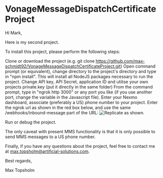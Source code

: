 # VonageMessageDispatchCertificateProject

Hi Mark,

Here is my second project.

To install this project, please perform the following steps:

Clone or download the project (e.g. git clone https://github.com/max-schmidt92/VonageMessageDispatchCertificateProject.git)
Open command prompt (or equivalent), change directory to the project's directory and type in "npm install". This will install all NodeJS packages necessary to run the project.
Change API key, API Secret, application ID and utilise your own projects private.key (put it directly in the same folder)
From the command prompt, type in "ngrok http 3000" or any port you like (if you use another port, change the variable in the Javascript file).
Enter your Nexmo dashboard, associate (preferably a US) phone number to your project. Enter the ngrok url as shown in the red box below, and use the same /webhooks/inbound-message part of the URL:
![Replicate as shown.](http://puu.sh/FtUvY/8392b97a55.png)

Run or debug the project.

The only caveat with present MMS functionality is that it is only possible to send MMS messages to a US phone number.

Finally, if you have any questions about the project, feel free to contact me at max.topsholm@artificial-solutions.com.

Best regards,

Max Topsholm
